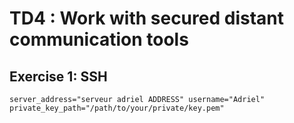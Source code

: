 # TD4 : Work with secured distant communication tools
## Exercise 1: SSH
```
server_address="serveur adriel ADDRESS" username="Adriel" private_key_path="/path/to/your/private/key.pem"
```
